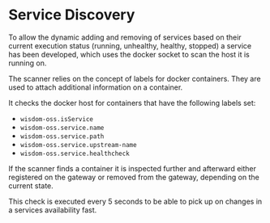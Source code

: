 # Service Discovery
To allow the dynamic adding and removing of services based on their current
execution status (running, unhealthy, healthy, stopped) a service has been
developed, which uses the docker socket to scan the host it is running on.

The scanner relies on the concept of labels for docker containers. 
They are used to attach additional information on a container.

It checks the docker host for containers that have the following labels set:
* `wisdom-oss.isService`
* `wisdom-oss.service.name`
* `wisdom-oss.service.path`
* `wisdom-oss.service.upstream-name`
* `wisdom-oss.service.healthcheck`

If the scanner finds a container it is inspected further and afterward either
registered on the gateway or removed from the gateway, depending on the current
state.

This check is executed every 5 seconds to be able to pick up on changes in a
services availability fast.
